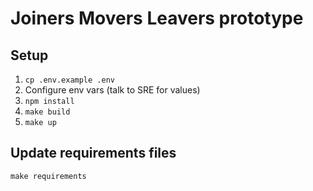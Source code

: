 # Joiners Movers Leavers prototype

## Setup

1. `cp .env.example .env`
2. Configure env vars (talk to SRE for values)
3. `npm install`
4. `make build`
5. `make up`

## Update requirements files

`make requirements`
